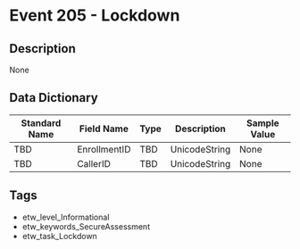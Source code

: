 # Event 205 - Lockdown

## Description
None

## Data Dictionary
|Standard Name|Field Name|Type|Description|Sample Value|
|---|---|---|---|---|
|TBD|EnrollmentID|TBD|UnicodeString|None|None|
|TBD|CallerID|TBD|UnicodeString|None|None|

## Tags
* etw_level_Informational
* etw_keywords_SecureAssessment
* etw_task_Lockdown